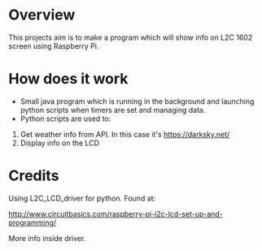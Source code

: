 # Overview

This projects aim is to make a program which will show info on L2C 1602 screen using Raspberry Pi.

# How does it work
* Small java program which is running in the background and launching python scripts when timers are set and managing data.
* Python scripts are used to: 
1) Get weather info from API. In this case it's https://darksky.net/
2) Display info on the LCD 


# Credits
Using L2C_LCD_driver for python. Found at:

http://www.circuitbasics.com/raspberry-pi-i2c-lcd-set-up-and-programming/

More info inside driver.